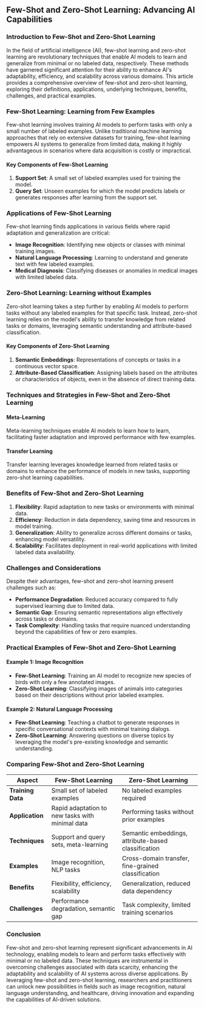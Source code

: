 ## Few-Shot and Zero-Shot Learning: Advancing AI Capabilities

### Introduction to Few-Shot and Zero-Shot Learning

In the field of artificial intelligence (AI), few-shot learning and zero-shot learning are revolutionary techniques that enable AI models to learn and generalize from minimal or no labeled data, respectively. These methods have garnered significant attention for their ability to enhance AI's adaptability, efficiency, and scalability across various domains. This article provides a comprehensive overview of few-shot and zero-shot learning, exploring their definitions, applications, underlying techniques, benefits, challenges, and practical examples.

### Few-Shot Learning: Learning from Few Examples

Few-shot learning involves training AI models to perform tasks with only a small number of labeled examples. Unlike traditional machine learning approaches that rely on extensive datasets for training, few-shot learning empowers AI systems to generalize from limited data, making it highly advantageous in scenarios where data acquisition is costly or impractical.

#### Key Components of Few-Shot Learning

1. **Support Set**: A small set of labeled examples used for training the model.
2. **Query Set**: Unseen examples for which the model predicts labels or generates responses after learning from the support set.

### Applications of Few-Shot Learning

Few-shot learning finds applications in various fields where rapid adaptation and generalization are critical:

- **Image Recognition**: Identifying new objects or classes with minimal training images.
- **Natural Language Processing**: Learning to understand and generate text with few labeled examples.
- **Medical Diagnosis**: Classifying diseases or anomalies in medical images with limited labeled data.

### Zero-Shot Learning: Learning without Examples

Zero-shot learning takes a step further by enabling AI models to perform tasks without any labeled examples for that specific task. Instead, zero-shot learning relies on the model's ability to transfer knowledge from related tasks or domains, leveraging semantic understanding and attribute-based classification.

#### Key Components of Zero-Shot Learning

1. **Semantic Embeddings**: Representations of concepts or tasks in a continuous vector space.
2. **Attribute-Based Classification**: Assigning labels based on the attributes or characteristics of objects, even in the absence of direct training data.

### Techniques and Strategies in Few-Shot and Zero-Shot Learning

#### Meta-Learning

Meta-learning techniques enable AI models to learn how to learn, facilitating faster adaptation and improved performance with few examples.

#### Transfer Learning

Transfer learning leverages knowledge learned from related tasks or domains to enhance the performance of models in new tasks, supporting zero-shot learning capabilities.

### Benefits of Few-Shot and Zero-Shot Learning

1. **Flexibility**: Rapid adaptation to new tasks or environments with minimal data.
2. **Efficiency**: Reduction in data dependency, saving time and resources in model training.
3. **Generalization**: Ability to generalize across different domains or tasks, enhancing model versatility.
4. **Scalability**: Facilitates deployment in real-world applications with limited labeled data availability.

### Challenges and Considerations

Despite their advantages, few-shot and zero-shot learning present challenges such as:

- **Performance Degradation**: Reduced accuracy compared to fully supervised learning due to limited data.
- **Semantic Gap**: Ensuring semantic representations align effectively across tasks or domains.
- **Task Complexity**: Handling tasks that require nuanced understanding beyond the capabilities of few or zero examples.

### Practical Examples of Few-Shot and Zero-Shot Learning

#### Example 1: Image Recognition

- **Few-Shot Learning**: Training an AI model to recognize new species of birds with only a few annotated images.
- **Zero-Shot Learning**: Classifying images of animals into categories based on their descriptions without prior labeled examples.

#### Example 2: Natural Language Processing

- **Few-Shot Learning**: Teaching a chatbot to generate responses in specific conversational contexts with minimal training dialogs.
- **Zero-Shot Learning**: Answering questions on diverse topics by leveraging the model's pre-existing knowledge and semantic understanding.

### Comparing Few-Shot and Zero-Shot Learning

| **Aspect**                | **Few-Shot Learning**                                                  | **Zero-Shot Learning**                                                |
|---------------------------|-------------------------------------------------------------------------|-----------------------------------------------------------------------|
| **Training Data**         | Small set of labeled examples                                           | No labeled examples required                                          |
| **Application**           | Rapid adaptation to new tasks with minimal data                         | Performing tasks without prior examples                              |
| **Techniques**            | Support and query sets, meta-learning                                   | Semantic embeddings, attribute-based classification                  |
| **Examples**              | Image recognition, NLP tasks                                           | Cross-domain transfer, fine-grained classification                   |
| **Benefits**              | Flexibility, efficiency, scalability                                    | Generalization, reduced data dependency                               |
| **Challenges**            | Performance degradation, semantic gap                                   | Task complexity, limited training scenarios                           |

### Conclusion

Few-shot and zero-shot learning represent significant advancements in AI technology, enabling models to learn and perform tasks effectively with minimal or no labeled data. These techniques are instrumental in overcoming challenges associated with data scarcity, enhancing the adaptability and scalability of AI systems across diverse applications. By leveraging few-shot and zero-shot learning, researchers and practitioners can unlock new possibilities in fields such as image recognition, natural language understanding, and healthcare, driving innovation and expanding the capabilities of AI-driven solutions.